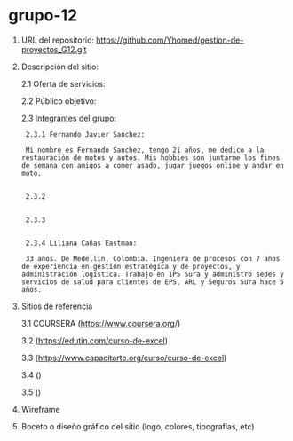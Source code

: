 # grupo-12

1. URL del repositorio: https://github.com/Yhomed/gestion-de-proyectos_G12.git

2. Descripción del sitio:

    2.1 Oferta de servicios:


    2.2 Público objetivo:


    2.3 Integrantes del grupo:

        2.3.1 Fernando Javier Sanchez:

        Mi nombre es Fernando Sanchez, tengo 21 años, me dedico a la restauración de motos y autos. Mis hobbies son juntarme los fines de semana con amigos a comer asado, jugar juegos online y andar en moto.


        2.3.2


        2.3.3


        2.3.4 Liliana Cañas Eastman: 
        
        33 años. De Medellín, Colombia. Ingeniera de procesos con 7 años de experiencia en gestión estratégica y de proyectos, y administración logística. Trabajo en IPS Sura y administro sedes y servicios de salud para clientes de EPS, ARL y Seguros Sura hace 5 años.


3. Sitios de referencia

    3.1 COURSERA (https://www.coursera.org/)

    3.2 (https://edutin.com/curso-de-excel)

    3.3 (https://www.capacitarte.org/curso/curso-de-excel)

    3.4 ()

    3.5 ()


4. Wireframe

5. Boceto o diseño gráfico del sitio (logo, colores, tipografías, etc)
